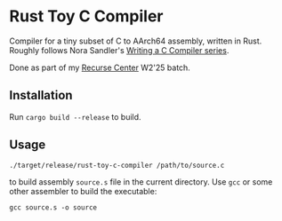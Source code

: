 # Rust Toy C Compiler

Compiler for a tiny subset of C to AArch64 assembly, written in Rust. Roughly follows Nora Sandler's [Writing a C Compiler series](https://norasandler.com/2017/11/29/Write-a-Compiler.html).

Done as part of my [Recurse Center](https://www.recurse.com/scout/click?t=927165f95f8df92d92538474364eacd7) W2'25 batch.

## Installation
Run `cargo build --release` to build.

## Usage
```
./target/release/rust-toy-c-compiler /path/to/source.c
```
to build assembly `source.s` file in the current directory. Use `gcc` or some other assembler to build the executable:
```
gcc source.s -o source
```
